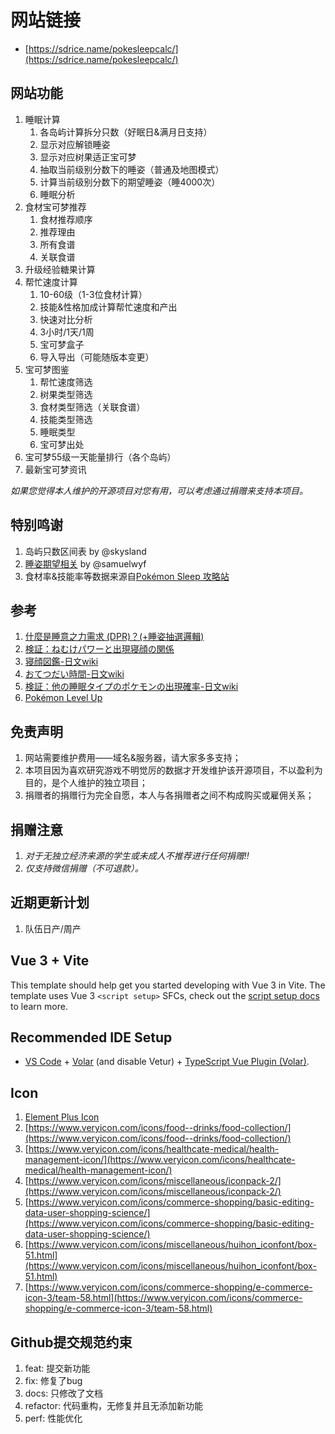 # 网站链接
- [https://sdrice.name/pokesleepcalc/](https://sdrice.name/pokesleepcalc/)

## 网站功能
1. 睡眠计算
	1. 各岛屿计算拆分只数（好眠日&满月日支持）
	2. 显示对应解锁睡姿
	3. 显示对应树果适正宝可梦
	4. 抽取当前级别分数下的睡姿（普通及地图模式）
	5. 计算当前级别分数下的期望睡姿（睡4000次）
	6. 睡眠分析
2. 食材宝可梦推荐
	1. 食材推荐顺序
	2. 推荐理由
	3. 所有食谱
	4. 关联食谱
3. 升级经验糖果计算
4. 帮忙速度计算
	1. 10-60级（1-3位食材计算）
	2. 技能&性格加成计算帮忙速度和产出
	3. 快速对比分析
	4. 3小时/1天/1周
	5. 宝可梦盒子
   	1. 导入导出（可能随版本变更）
5. 宝可梦图鉴
	1. 帮忙速度筛选
	2. 树果类型筛选
	3. 食材类型筛选（关联食谱）
	4. 技能类型筛选
	5. 睡眠类型
	6. 宝可梦出处      
6. 宝可梦55级一天能量排行（各个岛屿）
7. 最新宝可梦资讯


*如果您觉得本人维护的开源项目对您有用，可以考虑通过捐赠来支持本项目。*

## 特别鸣谢
1. 岛屿只数区间表 by @skysland
2. [睡姿期望相关](https://nga.178.com/read.php?tid=39443018) by @samuelwyf
3. 食材率&技能率等数据来源自[Pokémon Sleep 攻略站](https://pks.raenonx.cc/zh/info/production)

## 参考
1. [什麼是睡意之力需求 (DPR)？(+睡姿抽選邏輯)](https://pks.raenonx.cc/zh/docs/view/help/sleep-styles)
2. [検証：ねむけパワーと出現寝顔の関係](https://wikiwiki.jp/poke_sleep/%E6%A4%9C%E8%A8%BC%EF%BC%9A%E3%81%AD%E3%82%80%E3%81%91%E3%83%91%E3%83%AF%E3%83%BC%E3%81%A8%E5%87%BA%E7%8F%BE%E5%AF%9D%E9%A1%94%E3%81%AE%E9%96%A2%E4%BF%82)
3. [寝顔図鑑-日文wiki](https://wikiwiki.jp/poke_sleep/%E5%AF%9D%E9%A1%94%E5%9B%B3%E9%91%91)
4. [おてつだい時間-日文wiki](https://wikiwiki.jp/poke_sleep/%E3%81%8A%E3%81%A6%E3%81%A4%E3%81%A0%E3%81%84%E6%99%82%E9%96%93?word=floor)
5. [検証：他の睡眠タイプのポケモンの出現確率-日文wiki](https://wikiwiki.jp/poke_sleep/%E6%A4%9C%E8%A8%BC%EF%BC%9A%E4%BB%96%E3%81%AE%E7%9D%A1%E7%9C%A0%E3%82%BF%E3%82%A4%E3%83%97%E3%81%AE%E3%83%9D%E3%82%B1%E3%83%A2%E3%83%B3%E3%81%AE%E5%87%BA%E7%8F%BE%E7%A2%BA%E7%8E%87#j2f67e8b)
6. [Pokémon Level Up](https://www.serebii.net/pokemonsleep/pokemonlevel.shtml)

## 免责声明
1. 网站需要维护费用——域名&服务器，请大家多多支持；
2. 本项目因为喜欢研究游戏不明觉厉的数据才开发维护该开源项目，不以盈利为目的，是个人维护的独立项目；
3. 捐赠者的捐赠行为完全自愿，本人与各捐赠者之间不构成购买或雇佣关系；

## 捐赠注意
1. *对于无独立经济来源的学生或未成人不推荐进行任何捐赠!!*
2. *仅支持微信捐赠（不可退款）。*

## 近期更新计划
1. 队伍日产/周产

## Vue 3 + Vite

This template should help get you started developing with Vue 3 in Vite. The template uses Vue 3 `<script setup>` SFCs, check out the [script setup docs](https://v3.vuejs.org/api/sfc-script-setup.html#sfc-script-setup) to learn more.

## Recommended IDE Setup

- [VS Code](https://code.visualstudio.com/) + [Volar](https://marketplace.visualstudio.com/items?itemName=Vue.volar) (and disable Vetur) + [TypeScript Vue Plugin (Volar)](https://marketplace.visualstudio.com/items?itemName=Vue.vscode-typescript-vue-plugin).

## Icon
1. [Element Plus Icon](https://element-plus.org/zh-CN/component/icon.html)
2. [https://www.veryicon.com/icons/food--drinks/food-collection/](https://www.veryicon.com/icons/food--drinks/food-collection/)
3. [https://www.veryicon.com/icons/healthcate-medical/health-management-icon/](https://www.veryicon.com/icons/healthcate-medical/health-management-icon/)
4. [https://www.veryicon.com/icons/miscellaneous/iconpack-2/](https://www.veryicon.com/icons/miscellaneous/iconpack-2/)
5. [https://www.veryicon.com/icons/commerce-shopping/basic-editing-data-user-shopping-science/](https://www.veryicon.com/icons/commerce-shopping/basic-editing-data-user-shopping-science/)
6. [https://www.veryicon.com/icons/miscellaneous/huihon_iconfont/box-51.html](https://www.veryicon.com/icons/miscellaneous/huihon_iconfont/box-51.html)
7. [https://www.veryicon.com/icons/commerce-shopping/e-commerce-icon-3/team-58.html](https://www.veryicon.com/icons/commerce-shopping/e-commerce-icon-3/team-58.html)

## Github提交规范约束
1. feat: 提交新功能
2. fix: 修复了bug
3. docs: 只修改了文档
4. refactor: 代码重构，无修复并且无添加新功能
5. perf: 性能优化